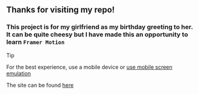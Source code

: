 ## Thanks for visiting my repo!

### This project is for my girlfriend as my birthday greeting to her. It can be quite cheesy but I have made this an opportunity to learn **`Framer Motion`**

> [!TIP]
> For the best experience, use a mobile device or [use mobile screen emulation](https://developer.chrome.com/docs/devtools/device-mode)

The site can be found [here](https://janio.netlify.app/)
